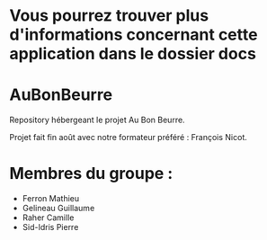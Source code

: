 # Vous pourrez trouver plus d'informations concernant cette application dans le dossier docs

# AuBonBeurre
Repository hébergeant le projet Au Bon Beurre.

Projet fait fin août avec notre formateur préféré : François Nicot.

# Membres du groupe : 
- Ferron Mathieu
- Gelineau Guillaume
- Raher Camille
- Sid-Idris Pierre